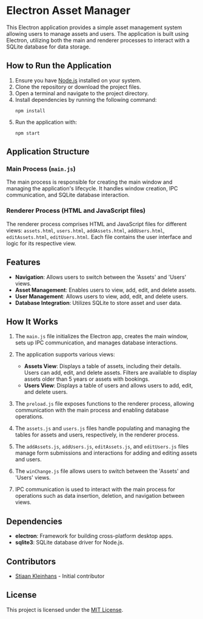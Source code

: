 # Electron Asset Manager

This Electron application provides a simple asset management system allowing users to manage assets and users. The application is built using Electron, utilizing both the main and renderer processes to interact with a SQLite database for data storage.

## How to Run the Application

1. Ensure you have [Node.js](https://nodejs.org/) installed on your system.
2. Clone the repository or download the project files.
3. Open a terminal and navigate to the project directory.
4. Install dependencies by running the following command:
   ```
   npm install
   ```
5. Run the application with:
   ```
   npm start
   ```

## Application Structure

### Main Process (`main.js`)

The main process is responsible for creating the main window and managing the application's lifecycle. It handles window creation, IPC communication, and SQLite database interaction.

### Renderer Process (HTML and JavaScript files)

The renderer process comprises HTML and JavaScript files for different views: `assets.html`, `users.html`, `addAssets.html`, `addUsers.html`, `editAssets.html`, `editUsers.html`. Each file contains the user interface and logic for its respective view.

## Features

- **Navigation**: Allows users to switch between the 'Assets' and 'Users' views.
- **Asset Management**: Enables users to view, add, edit, and delete assets.
- **User Management**: Allows users to view, add, edit, and delete users.
- **Database Integration**: Utilizes SQLite to store asset and user data.

## How It Works

1. The `main.js` file initializes the Electron app, creates the main window, sets up IPC communication, and manages database interactions.

2. The application supports various views:
   - **Assets View**: Displays a table of assets, including their details. Users can add, edit, and delete assets. Filters are available to display assets older than 5 years or assets with bookings.
   - **Users View**: Displays a table of users and allows users to add, edit, and delete users.

3. The `preload.js` file exposes functions to the renderer process, allowing communication with the main process and enabling database operations.

4. The `assets.js` and `users.js` files handle populating and managing the tables for assets and users, respectively, in the renderer process.

5. The `addAssets.js`, `addUsers.js`, `editAssets.js`, and `editUsers.js` files manage form submissions and interactions for adding and editing assets and users.

6. The `winChange.js` file allows users to switch between the 'Assets' and 'Users' views.

7. IPC communication is used to interact with the main process for operations such as data insertion, deletion, and navigation between views.

## Dependencies

- **electron**: Framework for building cross-platform desktop apps.
- **sqlite3**: SQLite database driver for Node.js.

## Contributors

- [Stiaan Kleinhans](https://github.com/yourusername) - Initial contributor



## License

This project is licensed under the [MIT License](LICENSE).